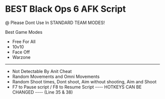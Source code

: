  # BEST Black Ops 6 AFK Script
 @ Please Dont Use In STANDARD TEAM MODES!
 
   Best Game Modes
   + Free For All
   + 10v10
   + Face Off
   + Warzone
-----------------------------------------------------------------------------------------------------------------
- Not Detectable By Anit Cheat
- Random Movements and Omni Movements
- Random Shoot times, Dont shoot, Aim without shooting, Aim and Shoot
- F7 to Pause script / F8 to Resume Script ---- HOTKEYS CAN BE CHANGED ---- (Line 35 & 38)
